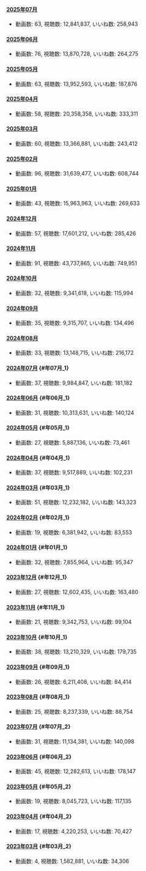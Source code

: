 #### [2025年07月](videos/202507 "wikilink")

-   動画数: 63, 視聴数: 12,841,837, いいね数: 258,943

#### [2025年06月](videos/202506 "wikilink")

-   動画数: 76, 視聴数: 13,870,728, いいね数: 264,275

#### [2025年05月](videos/202505 "wikilink")

-   動画数: 63, 視聴数: 13,952,593, いいね数: 187,876

#### [2025年04月](videos/202504 "wikilink")

-   動画数: 58, 視聴数: 20,358,358, いいね数: 333,311

#### [2025年03月](videos/202503 "wikilink")

-   動画数: 60, 視聴数: 13,366,881, いいね数: 243,412

#### [2025年02月](videos/202502 "wikilink")

-   動画数: 96, 視聴数: 31,639,477, いいね数: 608,744

#### [2025年01月](videos/202501 "wikilink")

-   動画数: 43, 視聴数: 15,963,963, いいね数: 269,633

#### [2024年12月](videos/202412 "wikilink")

-   動画数: 57, 視聴数: 17,601,212, いいね数: 285,426

#### [2024年11月](videos/202411 "wikilink")

-   動画数: 91, 視聴数: 43,737,865, いいね数: 749,951

#### [2024年10月](videos/202410 "wikilink")

-   動画数: 32, 視聴数: 9,341,618, いいね数: 115,994

#### [2024年09月](videos/202409 "wikilink")

-   動画数: 35, 視聴数: 9,315,707, いいね数: 134,496

#### [2024年08月](videos/202408 "wikilink")

-   動画数: 33, 視聴数: 13,148,715, いいね数: 216,172

#### [2024年07月](videos/202407 "wikilink") {#年07月_1}

-   動画数: 37, 視聴数: 9,984,847, いいね数: 181,182

#### [2024年06月](videos/202406 "wikilink") {#年06月_1}

-   動画数: 31, 視聴数: 10,313,631, いいね数: 140,124

#### [2024年05月](videos/202405 "wikilink") {#年05月_1}

-   動画数: 27, 視聴数: 5,887,136, いいね数: 73,461

#### [2024年04月](videos/202404 "wikilink") {#年04月_1}

-   動画数: 37, 視聴数: 9,517,889, いいね数: 102,231

#### [2024年03月](videos/202403 "wikilink") {#年03月_1}

-   動画数: 51, 視聴数: 12,232,182, いいね数: 143,323

#### [2024年02月](videos/202402 "wikilink") {#年02月_1}

-   動画数: 19, 視聴数: 6,381,942, いいね数: 83,553

#### [2024年01月](videos/202401 "wikilink") {#年01月_1}

-   動画数: 32, 視聴数: 7,855,964, いいね数: 95,347

#### [2023年12月](videos/202312 "wikilink") {#年12月_1}

-   動画数: 27, 視聴数: 12,602,435, いいね数: 163,480

#### [2023年11月](videos/202311 "wikilink") {#年11月_1}

-   動画数: 21, 視聴数: 9,342,753, いいね数: 99,104

#### [2023年10月](videos/202310 "wikilink") {#年10月_1}

-   動画数: 38, 視聴数: 13,210,329, いいね数: 179,735

#### [2023年09月](videos/202309 "wikilink") {#年09月_1}

-   動画数: 26, 視聴数: 6,211,408, いいね数: 84,414

#### [2023年08月](videos/202308 "wikilink") {#年08月_1}

-   動画数: 25, 視聴数: 8,237,339, いいね数: 88,754

#### [2023年07月](videos/202307 "wikilink") {#年07月_2}

-   動画数: 31, 視聴数: 11,134,381, いいね数: 140,098

#### [2023年06月](videos/202306 "wikilink") {#年06月_2}

-   動画数: 45, 視聴数: 12,282,613, いいね数: 178,147

#### [2023年05月](videos/202305 "wikilink") {#年05月_2}

-   動画数: 19, 視聴数: 8,045,723, いいね数: 117,135

#### [2023年04月](videos/202304 "wikilink") {#年04月_2}

-   動画数: 17, 視聴数: 4,220,253, いいね数: 70,427

#### [2023年03月](videos/202303 "wikilink") {#年03月_2}

-   動画数: 4, 視聴数: 1,582,881, いいね数: 34,306
